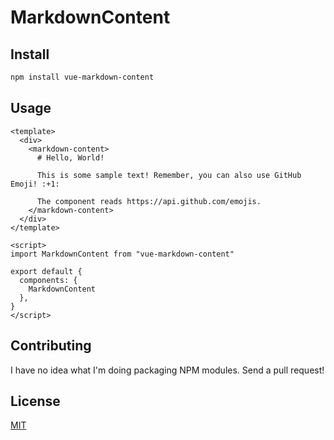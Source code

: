 # MarkdownContent

## Install

```bash
npm install vue-markdown-content
```

## Usage

```vue
<template>
  <div>
    <markdown-content>
      # Hello, World!
      
      This is some sample text! Remember, you can also use GitHub Emoji! :+1:
      
      The component reads https://api.github.com/emojis.
    </markdown-content>
  </div>
</template>

<script>
import MarkdownContent from "vue-markdown-content"

export default {
  components: {
    MarkdownContent
  },
}
</script>
```

## Contributing

I have no idea what I'm doing packaging NPM modules. Send a pull request!

## License 

[MIT](LICENSE.md)
